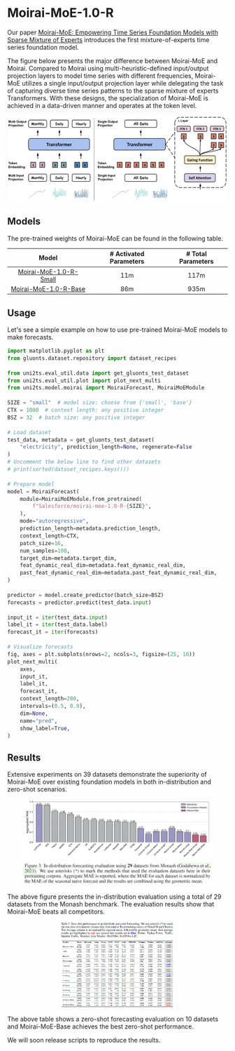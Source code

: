 # Moirai-MoE-1.0-R

Our paper [Moirai-MoE: Empowering Time Series Foundation Models with Sparse Mixture of Experts](https://arxiv.org/abs/2410.10469) introduces the first mixture-of-experts time series foundation model.

The figure below presents the major difference between Moirai-MoE and Moirai. Compared to Moirai using multi-heuristic-defined input/output projection layers to model time series with different frequencies, Moirai-MoE utilizes a single input/output projection layer while delegating the task of capturing diverse time series patterns to the sparse mixture of experts Transformers. With these designs, the specialization of Moirai-MoE is achieved in a data-driven manner and operates at the token level.

<p align="center">
<img src="./img/framework.png" height="200" alt="" align=center />
</p>


## Models

The pre-trained weights of Moirai-MoE can be found in the following table.

| Model | # Activated Parameters | # Total Parameters |
| :---: | :---: | :---: |
| [Moirai-MoE-1.0-R-Small](https://huggingface.co/Salesforce/moirai-moe-1.0-R-small) | 11m | 117m |
| [Moirai-MoE-1.0-R-Base](https://huggingface.co/Salesforce/moirai-moe-1.0-R-base) | 86m | 935m |


## Usage

Let's see a simple example on how to use pre-trained Moirai-MoE models to make forecasts. 

```python
import matplotlib.pyplot as plt
from gluonts.dataset.repository import dataset_recipes

from uni2ts.eval_util.data import get_gluonts_test_dataset
from uni2ts.eval_util.plot import plot_next_multi
from uni2ts.model.moirai import MoiraiForecast, MoiraiMoEModule

SIZE = "small"  # model size: choose from {'small', 'base'}
CTX = 1000  # context length: any positive integer
BSZ = 32  # batch size: any positive integer

# Load dataset
test_data, metadata = get_gluonts_test_dataset(
    "electricity", prediction_length=None, regenerate=False
)
# Uncomment the below line to find other datasets
# print(sorted(dataset_recipes.keys()))

# Prepare model
model = MoiraiForecast(
    module=MoiraiMoEModule.from_pretrained(
        f"Salesforce/moirai-moe-1.0-R-{SIZE}",
    ),
    mode="autoregressive",
    prediction_length=metadata.prediction_length,
    context_length=CTX,
    patch_size=16,
    num_samples=100,
    target_dim=metadata.target_dim,
    feat_dynamic_real_dim=metadata.feat_dynamic_real_dim,
    past_feat_dynamic_real_dim=metadata.past_feat_dynamic_real_dim,
)

predictor = model.create_predictor(batch_size=BSZ)
forecasts = predictor.predict(test_data.input)

input_it = iter(test_data.input)
label_it = iter(test_data.label)
forecast_it = iter(forecasts)

# Visualize forecasts
fig, axes = plt.subplots(nrows=2, ncols=3, figsize=(25, 10))
plot_next_multi(
    axes,
    input_it,
    label_it,
    forecast_it,
    context_length=200,
    intervals=(0.5, 0.9),
    dim=None,
    name="pred",
    show_label=True,
)
```


## Results

Extensive experiments on 39 datasets demonstrate the superiority of Moirai-MoE over existing foundation models in both in-distribution and zero-shot scenarios.

<p align="center">
<img src="./img/in-dist.png" height="200" alt="" align=center />
</p>

The above figure presents the in-distribution evaluation using a total of 29 datasets from the Monash benchmark. The evaluation results show that Moirai-MoE beats all competitors.

<p align="center">
<img src="./img/zero-shot.png" height="200" alt="" align=center />
</p>

The above table shows a zero-shot forecasting evaluation on 10 datasets and Moirai-MoE-Base achieves the best zero-shot performance.

We will soon release scripts to reproduce the results.
